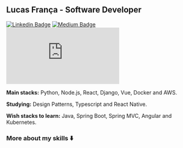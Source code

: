 ## Lucas França - Software Developer

[![Linkedin Badge](https://img.shields.io/badge/-Lucas%20França-blue?style=for-the-badge&logo=Linkedin&logoColor=white&link=https://www.linkedin.com/in/lucasfrancaid/)](https://www.linkedin.com/in/lucasfrancaid/) 
[![Medium Badge](https://img.shields.io/badge/-Lucas%20França-black?style=for-the-badge&logo=Medium&logoColor=white&link=https://medium.com/@lucasfrancaid)](https://medium.com/@lucasfrancaid)
[![Gmail Badge](https://img.shields.io/badge/-Lucas%20França-red?style=for-the-badge&logo=Gmail&logoColor=white&link=mailto:lucasfrancaid@gmail.com)](mailto:lucasfrancaid@gmail.com)

<b>Main stacks:</b> Python, Node.js, React, Django, Vue, Docker and AWS.

<b>Studying:</b> Design Patterns, Typescript and React Native.

<b>Wish stacks to learn:</b> Java, Spring Boot, Spring MVC, Angular and Kubernetes.

### More about my skills ⬇️

